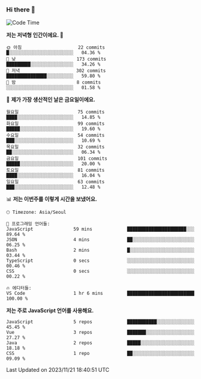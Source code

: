 ### Hi there 👋

<!--
**hi-aa/hi-aa** is a ✨ _special_ ✨ repository because its `README.md` (this file) appears on your GitHub profile.

Here are some ideas to get you started:

- 🔭 I’m currently working on ...
- 🌱 I’m currently learning ...
- 👯 I’m looking to collaborate on ...
- 🤔 I’m looking for help with ...
- 💬 Ask me about ...
- 📫 How to reach me: ...
- 😄 Pronouns: ...
- ⚡ Fun fact: ...
-->

<!--START_SECTION:waka-->
![Code Time](http://img.shields.io/badge/Code%20Time-34%20hrs%209%20mins-blue)

**저는 저녁형 인간이에요. 🦉** 

```text
🌞 아침                     22 commits          █░░░░░░░░░░░░░░░░░░░░░░░░   04.36 % 
🌆 낮　                     173 commits         █████████░░░░░░░░░░░░░░░░   34.26 % 
🌃 저녁                     302 commits         ███████████████░░░░░░░░░░   59.80 % 
🌙 밤　                     8 commits           ░░░░░░░░░░░░░░░░░░░░░░░░░   01.58 % 
```
📅 **제가 가장 생산적인 날은 금요일이에요.** 

```text
월요일                      75 commits          ████░░░░░░░░░░░░░░░░░░░░░   14.85 % 
화요일                      99 commits          █████░░░░░░░░░░░░░░░░░░░░   19.60 % 
수요일                      54 commits          ███░░░░░░░░░░░░░░░░░░░░░░   10.69 % 
목요일                      32 commits          ██░░░░░░░░░░░░░░░░░░░░░░░   06.34 % 
금요일                      101 commits         █████░░░░░░░░░░░░░░░░░░░░   20.00 % 
토요일                      81 commits          ████░░░░░░░░░░░░░░░░░░░░░   16.04 % 
일요일                      63 commits          ███░░░░░░░░░░░░░░░░░░░░░░   12.48 % 
```


📊 **저는 이번주를 이렇게 시간을 보냈어요.** 

```text
🕑︎ Timezone: Asia/Seoul

💬 프로그래밍 언어들: 
JavaScript               59 mins             ██████████████████████░░░   89.64 % 
JSON                     4 mins              ██░░░░░░░░░░░░░░░░░░░░░░░   06.25 % 
Bash                     2 mins              █░░░░░░░░░░░░░░░░░░░░░░░░   03.44 % 
TypeScript               0 secs              ░░░░░░░░░░░░░░░░░░░░░░░░░   00.46 % 
CSS                      0 secs              ░░░░░░░░░░░░░░░░░░░░░░░░░   00.22 % 

🔥 에디터들: 
VS Code                  1 hr 6 mins         █████████████████████████   100.00 % 
```

**저는 주로 JavaScript 언어를 사용해요.** 

```text
JavaScript               5 repos             ███████████░░░░░░░░░░░░░░   45.45 % 
Vue                      3 repos             ███████░░░░░░░░░░░░░░░░░░   27.27 % 
Java                     2 repos             █████░░░░░░░░░░░░░░░░░░░░   18.18 % 
CSS                      1 repo              ██░░░░░░░░░░░░░░░░░░░░░░░   09.09 % 
```




 Last Updated on 2023/11/21 18:40:51 UTC
<!--END_SECTION:waka-->
